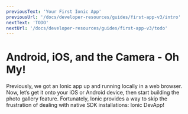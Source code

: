 ```yaml
---
previousText: 'Your First Ionic App'
previousUrl: '/docs/developer-resources/guides/first-app-v3/intro'
nextText: 'TODO'
nextUrl: '/docs/developer-resources/guides/first-app-v3/todo'
---
```


# Android, iOS, and the Camera - Oh My!

<p class="intro">
Previously, we got an Ionic app up and running locally in a web browser. Now, let’s get it onto your iOS or Android device, then start building the photo gallery feature. Fortunately, Ionic provides a way to skip the frustration of dealing with native SDK installations: Ionic DevApp!
</p>




